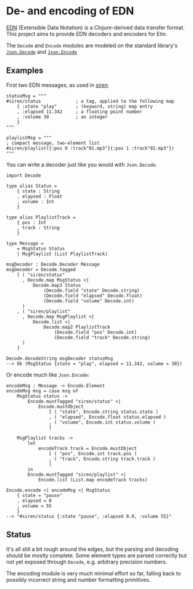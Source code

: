 # De- and encoding of EDN

[EDN](https://github.com/edn-format/edn) (Extensible Data Notation) is a 
Clojure-derived data transfer format. This project aims to provide EDN 
decoders and encoders for Elm.

The `Decode` and `Encode` modules are modeled on the standard library's 
[`Json.Decode`][1] and [`Json.Encode`][2]


## Examples

First two EDN messages, as used in [siren](https://github.com/alicebob/siren).

```
statusMsg = """
#siren/status             ; a tag, applied to the following map
    { :state "play"       ; (keyword, string) map entry
    , :elapsed 11.342     ; a floating point number
    , :volume 30          ; an integer
    }
"""

playlistMsg = """
; compact message, two-element list
#siren/playlist({:pos 0 :track"01.mp3"}{:pos 1 :track"02.mp3"})
"""
```


You can write a decoder just like you would with `Json.Decode`.

```
import Decode

type alias Status =
    { state : String
    , elapsed : Float
    , volume : Int
    }

type alias PlaylistTrack =
    { pos : Int
    , track : String
    }

type Message =
    = MsgStatus Status
    | MsgPlaylist (List PlaylistTrack)

msgDecoder : Decode.Decoder Message
msgDecoder = Decode.tagged
    [ ( "siren/status"
      , Decode.map MsgStatus <|
          Decode.map3 Status
              (Decode.field "state" Decode.string)
              (Decode.field "elapsed" Decode.float)
              (Decode.field "volume" Decode.int)
      )
    , ( "siren/playlist"
      , Decode.map MsgPlaylist <|
          Decode.list <|
              Decode.map2 PlaylistTrack
                  (Decode.field "pos" Decode.int)
                  (Decode.field "track" Decode.string)
      )
    ]

Decode.decodeString msgDecoder statusMsg
--> Ok (MsgStatus {state = "play", elapsed = 11.342, volume = 30})
```

Or encode much like `Json.Encode`:

```
encodeMsg : Message -> Encode.Element
encodeMsg msg = case msg of
    MsgStatus status ->
        Encode.mustTagged "siren/status" <|
            Encode.mustObject
                [ ( "state", Encode.string status.state )
                , ( "elapsed", Encode.float status.elapsed )
                , ( "volume", Encode.int status.volume )
                ]

    MsgPlaylist tracks ->
        let
            encodeTrack track = Encode.mustObject
                [ ( "pos", Encode.int track.pos )
                , ( "track", Encode.string track.track )
                ]
        in
        Encode.mustTagged "siren/playlist" <|
            Encode.list (List.map encodeTrack tracks)

Encode.encode <| encodeMsg <| MsgStatus
    { state = "pause"
    , elapsed = 0
    , volume = 55
    }
--> "#siren/status {:state "pause", :elapsed 0.0, :volume 55}"
```


## Status

It's all still a bit rough around the edges, but the parsing and 
decoding should be mostly complete. Some element types are parsed 
correctly but not yet exposed through `Decode`, e.g. arbitrary precision 
numbers.

The encoding module is very much minimal effort so far, falling back to 
possibly incorrect string and number formatting primitives.


[1]: http://package.elm-lang.org/packages/elm-lang/core/latest/Json-Decode
[2]: http://package.elm-lang.org/packages/elm-lang/core/latest/Json-Encode
